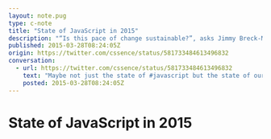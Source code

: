 ```yaml
---
layout: note.pug
type: c-note
title: "State of JavaScript in 2015"
description: "“Is this pace of change sustainable?”, asks Jimmy Breck-McKye, rightly so."
published: 2015-03-28T08:24:05Z
origin: https://twitter.com/cssence/status/581733484613496832
conversation:
  - url: https://twitter.com/cssence/status/581733484613496832
    text: "Maybe not just the state of #javascript but the state of our industry [breck-mckye.com/blog/2014/12/the-state-of-javascript-in-2015](http://www.breck-mckye.com/blog/2014/12/the-state-of-javascript-in-2015/) [@jbreckmckye](https://twitter.com/jbreckmckye)"
    posted: 2015-03-28T08:24:05Z
---
```


# State of JavaScript in 2015

